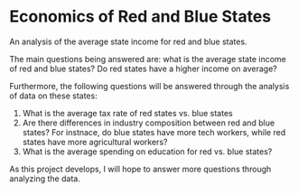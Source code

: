 # Economics of Red and Blue States
An analysis of the average state income for red and blue states. 

The main questions being answered are: what is the average state income of red and blue states? Do red states have a higher income on average?

Furthermore, the following questions will be answered through the analysis of data on these states:
1) What is the average tax rate of red states vs. blue states
2) Are there differences in industry composition between red and blue states? For instnace, do blue states have more tech workers, while red states have more agricultural workers?
3) What is the average spending on education for red vs. blue states?

As this project develops, I will hope to answer more questions through analyzing the data.
